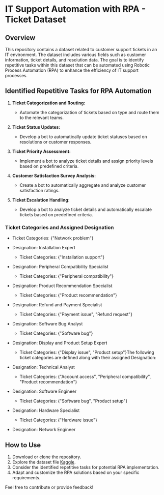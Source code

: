 # IT Support Automation with RPA - Ticket Dataset

## Overview

This repository contains a dataset related to customer support tickets in an IT environment. The dataset includes various fields such as customer information, ticket details, and resolution data. The goal is to identify repetitive tasks within this dataset that can be automated using Robotic Process Automation (RPA) to enhance the efficiency of IT support processes.


## Identified Repetitive Tasks for RPA Automation

1. **Ticket Categorization and Routing:**
   - Automate the categorization of tickets based on type and route them to the relevant teams.

2. **Ticket Status Updates:**
   - Develop a bot to automatically update ticket statuses based on resolutions or customer responses.

3. **Ticket Priority Assessment:**
   - Implement a bot to analyze ticket details and assign priority levels based on predefined criteria.

4. **Customer Satisfaction Survey Analysis:**
   - Create a bot to automatically aggregate and analyze customer satisfaction ratings.

5. **Ticket Escalation Handling:**
   - Develop a bot to analyze ticket details and automatically escalate tickets based on predefined criteria.

### Ticket Categories and Assigned Designation


  - Ticket Categories: {"Network problem"}

- Designation: Installation Expert
   - Ticket Categories: {"Installation support"}

- Designation: Peripheral Compatibility Specialist
  - Ticket Categories: {"Peripheral compatibility"}

- Designation: Product Recommendation Specialist
  - Ticket Categories: {"Product recommendation"}

- Designation: Refund and Payment Specialist
  - Ticket Categories: {"Payment issue", "Refund request"}

- Designation: Software Bug Analyst
  - Ticket Categories: {"Software bug"}

- Designation: Display and Product Setup Expert
  - Ticket Categories: {"Display issue", "Product setup"}The following ticket categories are defined along with their assigned Designation:
- Designation: Technical Analyst
   - Ticket Categories: {"Account access", "Peripheral compatibility", "Product recommendation"}

- Designation: Software Engineer
  - Ticket Categories: {"Software bug", "Product setup"}

- Designation: Hardware Specialist
  - Ticket Categories: {"Hardware issue"}

- Designation: Network Engineer


## How to Use

1. Download or clone the repository.
2. Explore the dataset file [Kaggle](https://www.kaggle.com/datasets/suraj520/customer-support-ticket-dataset).
3. Consider the identified repetitive tasks for potential RPA implementation.
4. Adapt and customize the RPA solutions based on your specific requirements.

Feel free to contribute or provide feedback!
